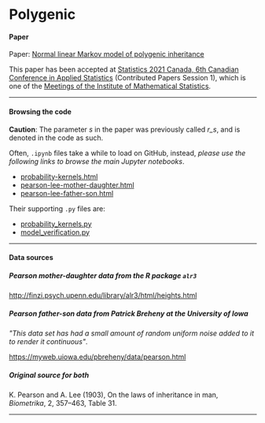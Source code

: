 # Polygenic

#### Paper

Paper: [Normal linear Markov model of polygenic inheritance](https://jessebmurray.github.io/project_files/Normal_linear_Markov_model_with_applications_to_polygenic_inheritance.pdf)

This paper has been accepted at [Statistics 2021 Canada, 6th Canadian Conference in Applied Statistics](https://www.concordia.ca/artsci/events/statistics-2021.html) (Contributed Papers Session 1), which is one of the [Meetings of the Institute of Mathematical Statistics](https://imstat.org/meetings-calendar/).

---

#### Browsing the code

**Caution**: The parameter *s* in the paper was previously called *r_s*, and is denoted in the code as such.

Often, `.ipynb` files take a while to load on GitHub, instead, *please use the following links to browse the main Jupyter notebooks*.

* [probability-kernels.html](https://jessebmurray.github.io/polygenic/probability-kernels.html)
* [pearson-lee-mother-daughter.html](https://jessebmurray.github.io/polygenic/pearson-lee-mother-daughter.html)
* [pearson-lee-father-son.html](https://jessebmurray.github.io/polygenic/pearson-lee-father-son.html)

Their supporting `.py` files are:

* [probability_kernels.py](probability_kernels.py)
* [model_verification.py](model_verification.py)

---

#### Data sources

##### Pearson mother-daughter data from the R package `alr3`

http://finzi.psych.upenn.edu/library/alr3/html/heights.html

##### Pearson father-son data from Patrick Breheny at the University of Iowa

*"This data set has had a small amount of random uniform noise added to it to render it continuous"*.

https://myweb.uiowa.edu/pbreheny/data/pearson.html

##### Original source for both

K. Pearson and A. Lee (1903), On the laws of inheritance in man, *Biometrika*, 2, 357–463, Table 31.

---

